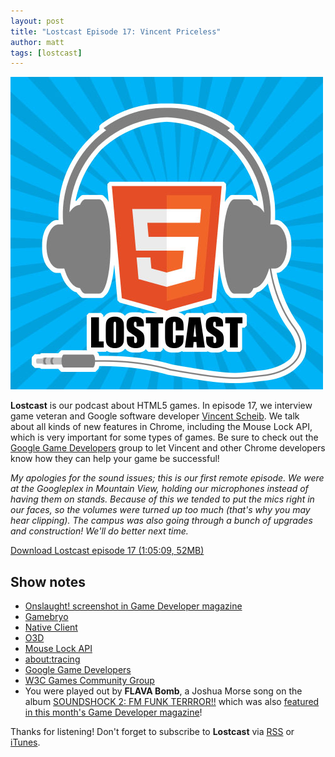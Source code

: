 ```yaml
---
layout: post
title: "Lostcast Episode 17: Vincent Priceless"
author: matt
tags: [lostcast]
---
```

<div class="full-frame">
	<img alt="Lostcast logo" src="/media/images/lostcast/logo_500x500.jpg">
</div>

**Lostcast** is our podcast about HTML5 games. In episode 17, we interview game veteran and Google software developer [Vincent Scheib](http://scheib.net/). We talk about all kinds of new features in Chrome, including the Mouse Lock API, which is very important for some types of games. Be sure to check out the [Google Game Developers](https://developers.google.com/games/) group to let Vincent and other Chrome developers know how they can help your game be successful!

_My apologies for the sound issues; this is our first remote episode. We were at the Googleplex in Mountain View, holding our microphones instead of having them on stands. Because of this we tended to put the mics right in our faces, so the volumes were turned up too much (that's why you may hear clipping). The campus was also going through a bunch of upgrades and construction! We'll do better next time._

<a class="download-podcast" href="http://media.lostdecadegames.com/lostcast/lostcast_episode_17_vincent_priceless.mp3">
	Download Lostcast episode 17 (1:05:09, 52MB)
</a>

## Show notes

* [Onslaught! screenshot in Game Developer magazine](http://www.flickr.com/photos/50655575@N03/5673721388/in/photostream)
* [Gamebryo](http://www.gamebryo.com/)
* [Native Client](http://code.google.com/p/nativeclient/)
* [O3D](http://o3d.blogspot.com/)
* [Mouse Lock API](http://www.chromium.org/developers/design-documents/mouse-lock)
* [about:tracing](chrome://tracing/)
* [Google Game Developers](https://developers.google.com/games/)
* [W3C Games Community Group](http://www.w3.org/community/games/)
* You were played out by **FLAVA Bomb**, a Joshua Morse song on the album [SOUNDSHOCK 2: FM FUNK TERRROR!!](http://ubiktune.org/releases/ubi044-various-artists-soundshock-2-fm-funk-terrror/) which was also [featured in this month's Game Developer magazine](http://i.imgur.com/3yHRV.jpg)!

Thanks for listening! Don't forget to subscribe to **Lostcast** via [RSS](http://feeds.feedburner.com/lostdecadegames/lostcast) or [iTunes](http://itunes.apple.com/us/podcast/lostcast/id481950724).
